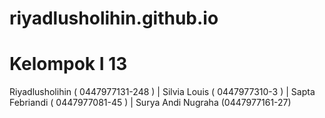  # riyadlusholihin.github.io
 # Kelompok I 13
 Riyadlusholihin ( 0447977131-248 ) |
 Silvia Louis ( 0447977310-3 ) |
 Sapta Febriandi ( 0447977081-45 ) |
Surya Andi Nugraha (0447977161-27)
